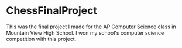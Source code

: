 # ChessFinalProject
This was the final project I made for the AP Computer Science class in Mountain View High School. I won my school's computer science competition with this project.
